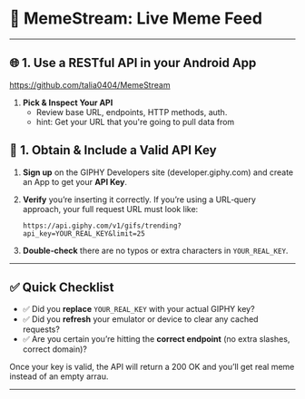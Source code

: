 # 🎉 MemeStream: Live Meme Feed 
---

## 🌐 1. Use a RESTful API in your Android App  

https://github.com/talia0404/MemeStream 

1. **Pick & Inspect Your API**  
   - Review base URL, endpoints, HTTP methods, auth.  
   - hint: Get your URL that you're going to pull data from

## 🔑 1. Obtain & Include a Valid API Key

1. **Sign up** on the GIPHY Developers site (developer.giphy.com) and create an App to get your **API Key**.
2. **Verify** you’re inserting it correctly. If you’re using a URL‑query approach, your full request URL must look like:

   ```
   https://api.giphy.com/v1/gifs/trending?api_key=YOUR_REAL_KEY&limit=25
   ```
   
3. **Double‑check** there are no typos or extra characters in `YOUR_REAL_KEY`.

---

## ✅ Quick Checklist

* ✅ Did you **replace** `YOUR_REAL_KEY` with your actual GIPHY key?
* ✅ Did you **refresh** your emulator or device to clear any cached requests?
* ✅ Are you certain you’re hitting the **correct endpoint** (no extra slashes, correct domain)?

Once your key is valid, the API will return a 200 OK and you’ll get real meme instead of an empty arrau.

---
